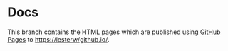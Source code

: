 # Docs
This branch contains the HTML pages which are published using 
[GitHub Pages](https://pages.github.com) to [https://lesterw/github.io/](https://lesterw/github.io/).

